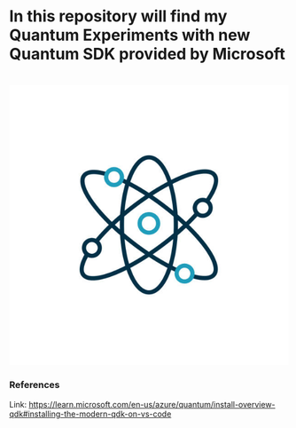 #
# In this repository will find my Quantum Experiments with new Quantum SDK provided by Microsoft
#

![Quantum Computing is fun!](/assets/images/quantum.jpg "Quantum Logo")


### References
Link: https://learn.microsoft.com/en-us/azure/quantum/install-overview-qdk#installing-the-modern-qdk-on-vs-code
